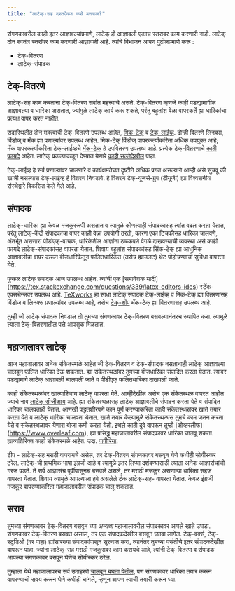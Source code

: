 ```yaml
---
title: "लाटेक्-सह दस्तऐवज कसे बनवाल?"
---
```


संगणकावरील काही इतर आज्ञावल्यांप्रमाणे, लाटेक् ही आज्ञावली एकाच स्तरावर काम 
करणारी नाही. लाटेक् दोन स्वतंत्र स्तरांवर काम करणारी आज्ञावली आहे. त्यांचे विभाजन
आपण पुढीलप्रमाणे करू :

- टेक्-वितरण
- लाटेक्-संपादक

## टेक्-वितरणे

लाटेक्-सह काम करताना टेक्-वितरण सर्वात महत्त्वाचे असते. टेक्-वितरण म्हणजे काही पडद्यामागील
आज्ञावल्या व धारिका असतात, ज्यांमुळे लाटेक् कार्य करू शकते, परंतु बहुतांश वेळा वापरकर्ते ह्या
धारिकांचा प्रत्यक्ष वापर करत नाहीत.

सद्यस्थितीत दोन महत्त्वाची टेक्-वितरणे उपलब्ध आहेत,
[मिक-टेक्](https://www.miktex.org) व [टेक्-लाईव्ह](https://tug.org/texlive). दोन्ही वितरणे
लिनक्स, विंडोज् व मॅक ह्या प्रणाल्यांवर उपलब्ध आहेत. मिक-टेक् विंडोज् वापरकर्त्यांकरिता अधिक 
उपयुक्त आहे; मॅक वापरकर्त्यांकरिता टेक्-लाईव्हचे [मॅक-टेक्](http://www.tug.org/mactex/) हे 
उपवितरण उपलब्ध आहे. प्रत्येक टेक्-वितरणाचे [काही फायदे](https://tex.stackexchange.com/questions/20036)
आहेत. लाटेक् प्रकल्पाकडून देण्यात येणारे [काही सल्लेदेखील](https://www.latex-project.org/get/) पाहा.

टेक्-लाईव्ह हे सर्व प्रणाल्यांवर चालणारे व कार्यक्षमतेच्या दृष्टीने अधिक प्रगत असल्याने आम्ही असे
सुचवू की खात्री नसल्यास टेक्-लाईव्ह हे वितरण निवडावे. हे वितरण टेक्-यूजर्स-ग्रुप (टीयूजी) ह्या
विश्वसनीय संस्थेद्वारे विकसित केले गेले आहे.

## संपादक

लाटेक्-धारिका ह्या केवळ मजकूररूपी असतात व त्यामुळे कोणत्याही संपादकासह त्यांत बदल करता येतात,
परंतु लाटेक्-केंद्री संपादकांचा वापर काही वेळा उपयोगी ठरतो, कारण एका टिचकीसह धारिका चालवणे, अंतर्भूत
असणारा पीडीएफ्-वाचक, धारिकेतील आज्ञांना ठळकपणे वेगळे दाखवण्याची व्यवस्था असे काही फायदे
लाटेक्-संपादकांसह वापरता येतात. शिवाय बहुतांश संपादकांसह सिंक-टेक् ह्या आधुनिक आज्ञावलीचा 
वापर करून बीजधारिकेतून फलितधारिकेत (तसेच ह्याउलट) थेट पोहोचण्याची सुविधा वापरता येते.

पुष्कळ लाटेक् संपादक आज उपलब्ध आहेत. त्यांची एक [समावेशक यादी]
(https://tex.stackexchange.com/questions/339/latex-editors-ides) स्टॅक-एक्सचेन्जवर उपलब्ध आहे.
[TeXworks](https://tug.org/texworks) हा साधा लाटेक् संपादक टेक्-लाईव्ह व मिक-टेक् ह्या वितरणांसह
विंडोज व लिनक्स प्रणाल्यांवर उपलब्ध आहे, तसेच [टेक्-शॉप](https://pages.uoregon.edu/koch/texshop/)
मॅक-टेक् ह्या वितरणासह उपलब्ध आहे.

तुम्ही जो लाटेक् संपादक निवडाल तो तुमच्या संगणकावर टेक्-वितरण बसवल्यानंतरच स्थापित करा. त्यामुळे
त्याला टेक्-वितरणातील पत्ते आपसुक मिळतात.

## महाजालावर लाटेक्

आज महाजालावर अनेक संकेतस्थळे आहेत जी टेक्-वितरण व टेक्-संपादक नसतानाही
लाटेक् आज्ञावल्या चालवून फलित धारिका देऊ शकतात. ह्या संकेतस्थळांवर तुमच्या
बीजधारिका संपादित करता येतात. त्यावर पडद्यामागे लाटेक् आज्ञावली चालवली जाते
व पीडीएफ् फलितधारिका दाखवली जाते.

काही संकेतस्थळांवर खात्याशिवाय लाटेक् वापरता येते. आम्हीदेखील असेच एक संकेतस्थळ
वापरत आहोत ज्याचे नाव [लाटेक् सीजीआय](https://latexcgi.xyz) आहे. ह्या संकेतस्थळासह
लाटेक् आज्ञावलीचे संपादन करता येते व संपादित धारिका चालवताही येतात.
आणखी पद्धतशीरपणे काम पूर्ण करण्याकरिता काही संकेतस्थळांवर खाते तयार करता येते व
लाटेक् धारिका चालवता येतात. खाते तयार केल्यामुळे संकेतस्थळास तुमचे काम जतन करता
येते व संकेतस्थळावर येणारा बोजा कमी करता येतो. इथले काही दुवे वापरून तुम्ही [ओव्हरलीफ]
(https://www.overleaf.com), ह्या प्रसिद्ध महाजालावरील संपादकावर धारिका चालवू शकता. 
ह्याव्यतिरिक्त काही संकेतस्थळे आहेत. उदा. [पापीरिया](https://papeeria.com/).

टीप - लाटेक्-सह मराठी वापरायचे असेल, तर टेक्-वितरण संगणकावर बसवून घेणे कधीही सोयीस्कर ठरेल.
लाटेक्-ची प्राथमिक भाषा इंग्रजी आहे व त्यामुळे इतर लिप्या दर्शवण्यासाठी त्याला अनेक आज्ञासंचांची गरज पडते.
ते सर्व आज्ञासंच पूर्वीपासूनच बसवले असले, तर मराठी मजकूर असणाऱ्या धारिका सहज वापरता येतात.
शिवाय त्यामुळे आपल्याला हवे असलेले टंक लाटेक्-सह- वापरता येतात. केवळ इंग्रजी मजकूर वापरण्याकरिता
महाजालावरील संपादक चालू शकतात.

## सराव

तुमच्या संगणकावर टेक्-वितरण बसवून घ्या _अन्यथा_ महाजालावरील संपादकावर आपले खाते उघडा.
संगणकावर टेक्-वितरण बसवत असाल, तर एक संपादकदेखील बसवून घ्यावा लागेल. टेक्-वर्क्स, टेक्-स्टुडिओ
(वर पाहा) ह्यांसारख्या संपादकांपासून सुरुवात करा, त्यानंतर तुमच्या पसंतीचे इतर संपादकदेखील वापरून पाहा.
ज्यांना लाटेक्-सह मराठी मजकुरावर काम करायचे आहे, त्यांनी टेक्-वितरण व संपादक आपल्या संगणकावर बसवून घेणेच
सोयीस्कर ठरेल.

तुम्हाला येथे महाजालावरच सर्व उदाहरणे [चालवून बघता येतील](help), पण संगणकावर धारिका तयार करून
वापरण्याची सवय करून घेणे कधीही चांगले, म्हणून आपण त्याची तयारी करून घ्या.
